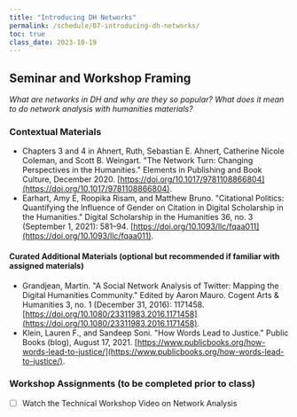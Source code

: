 ```yaml
---
title: "Introducing DH Networks"
permalink: /schedule/07-introducing-dh-networks/
toc: true
class_date: 2023-10-19
---
```


## Seminar and Workshop Framing

*What are networks in DH and why are they so popular? What does it mean to do network analysis with humanities materials?*

### Contextual Materials

- Chapters 3 and 4 in Ahnert, Ruth, Sebastian E. Ahnert, Catherine Nicole Coleman, and Scott B. Weingart. "The Network Turn: Changing Perspectives in the Humanities." Elements in Publishing and Book Culture, December 2020. [https://doi.org/10.1017/9781108866804](https://doi.org/10.1017/9781108866804).
- Earhart, Amy E, Roopika Risam, and Matthew Bruno. "Citational Politics: Quantifying the Influence of Gender on Citation in Digital Scholarship in the Humanities." Digital Scholarship in the Humanities 36, no. 3 (September 1, 2021): 581–94. [https://doi.org/10.1093/llc/fqaa011](https://doi.org/10.1093/llc/fqaa011).

#### Curated Additional Materials (optional but recommended if familiar with assigned materials)

- Grandjean, Martin. "A Social Network Analysis of Twitter: Mapping the Digital Humanities Community." Edited by Aaron Mauro. Cogent Arts & Humanities 3, no. 1 (December 31, 2016): 1171458. [https://doi.org/10.1080/23311983.2016.1171458](https://doi.org/10.1080/23311983.2016.1171458).
- Klein, Lauren F., and Sandeep Soni. "How Words Lead to Justice." Public Books (blog), August 17, 2021. [https://www.publicbooks.org/how-words-lead-to-justice/](https://www.publicbooks.org/how-words-lead-to-justice/).


### Workshop Assignments (to be completed prior to class)

- [ ] Watch the Technical Workshop Video on Network Analysis




